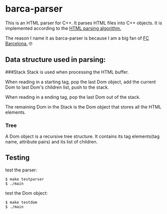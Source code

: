 # barca-parser

This is an HTML parser for C++. It parses HTML files into C++ objects. It is implemented according to the [HTML parsing algorithm.](http://www.whatwg.org/specs/web-apps/current-work/multipage/#auto-toc-12)

The reason I name it as barca-parser is because I am a big fan of [FC Barcelona.](http://www.fcbarcelona.com) 🤓

## Data structure used in parsing:

###Stack
Stack is used when processing the HTML buffer.

When reading in a starting tag, pop the last Dom object, add the current Dom to last Dom's children list, push to the stack.

When reading in a ending tag, pop the last Dom out of the stack.

The remaining Dom in the Stack is the Dom object that stores all the HTML elements.

### Tree
A Dom object is a recursive tree structure. It contains its tag elements(tag name, attribute pairs) and its list of children.

## Testing
test the parser:

    $ make testparser
    $ ./main

test the Dom object:

    $ make testdom
    $ ./main
